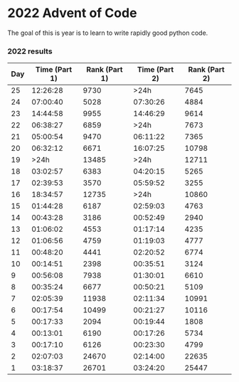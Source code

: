 # 2022 Advent of Code

The goal of this is year is to learn to write rapidly good python code.

### 2022 results

| Day | Time (Part 1) | Rank (Part 1) | Time (Part 2) | Rank (Part 2) |
|-----|---------------|---------------|---------------|---------------|
| 25  | 12:26:28      | 9730          | \>24h         | 7645          |
| 24  | 07:00:40      | 5028          | 07:30:26      | 4884          |
| 23  | 14:44:58      | 9955          | 14:46:29      | 9614          |
| 22  | 06:38:27      | 6859          | \>24h         | 7673          |
| 21  | 05:00:54      | 9470          | 06:11:22      | 7365          |
| 20  | 06:32:12      | 6671          | 16:07:25      | 10798         |
| 19  | \>24h         | 13485         | \>24h         | 12711         |
| 18  | 03:02:57      | 6383          | 04:20:15      | 5265          |
| 17  | 02:39:53      | 3570          | 05:59:52      | 3255          |
| 16  | 18:34:57      | 12735         | \>24h         | 10860         |
| 15  | 01:44:28      | 6187          | 02:59:03      | 4763          |
| 14  | 00:43:28      | 3186          | 00:52:49      | 2940          |
| 13  | 01:06:02      | 4553          | 01:17:14      | 4235          |
| 12  | 01:06:56      | 4759          | 01:19:03      | 4777          |
| 11  | 00:48:20      | 4441          | 02:20:52      | 6774          |
| 10  | 00:14:51      | 2398          | 00:35:51      | 3124          |
| 9   | 00:56:08      | 7938          | 01:30:01      | 6610          |
| 8   | 00:35:24      | 6677          | 00:50:21      | 5109          |
| 7   | 02:05:39      | 11938         | 02:11:34      | 10991         |
| 6   | 00:17:54      | 10499         | 00:21:27      | 10116         |
| 5   | 00:17:33      | 2094          | 00:19:44      | 1808          |
| 4   | 00:13:01      | 6190          | 00:17:26      | 5734          |
| 3   | 00:17:10      | 6126          | 00:23:30      | 4799          |
| 2   | 02:07:03      | 24670         | 02:14:00      | 22635         |
| 1   | 03:18:37      | 26701         | 03:24:20      | 25447         |